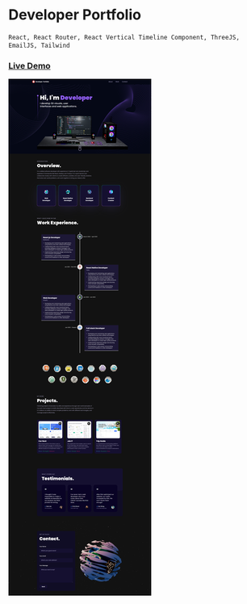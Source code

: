 # Developer Portfolio

```
React, React Router, React Vertical Timeline Component, ThreeJS, EmailJS, Tailwind
```

### <a href="https://developer-portfolio-dusky-rho.vercel.app/">Live Demo</a>

<img alt="Developer Portfolio" src="https://raw.githubusercontent.com/oguzhanuyanik-sr/developer-portfolio/master/screenshot.png" />
